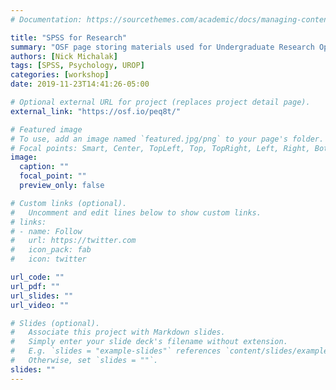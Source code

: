```yaml
---
# Documentation: https://sourcethemes.com/academic/docs/managing-content/

title: "SPSS for Research"
summary: "OSF page storing materials used for Undergraduate Research Opportuntiies Program (UROP) workshops conducted at the University of Michigan"
authors: [Nick Michalak]
tags: [SPSS, Psychology, UROP]
categories: [workshop]
date: 2019-11-23T14:41:26-05:00

# Optional external URL for project (replaces project detail page).
external_link: "https://osf.io/peq8t/"

# Featured image
# To use, add an image named `featured.jpg/png` to your page's folder.
# Focal points: Smart, Center, TopLeft, Top, TopRight, Left, Right, BottomLeft, Bottom, BottomRight.
image:
  caption: ""
  focal_point: ""
  preview_only: false

# Custom links (optional).
#   Uncomment and edit lines below to show custom links.
# links:
# - name: Follow
#   url: https://twitter.com
#   icon_pack: fab
#   icon: twitter

url_code: ""
url_pdf: ""
url_slides: ""
url_video: ""

# Slides (optional).
#   Associate this project with Markdown slides.
#   Simply enter your slide deck's filename without extension.
#   E.g. `slides = "example-slides"` references `content/slides/example-slides.md`.
#   Otherwise, set `slides = ""`.
slides: ""
---
```

